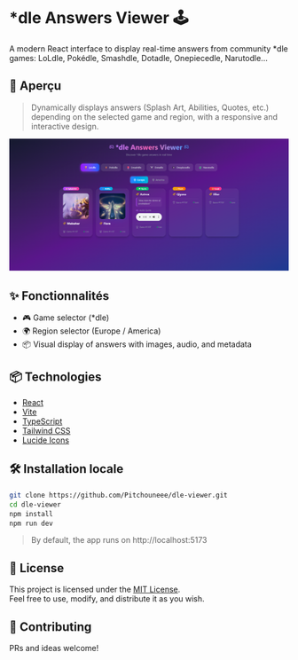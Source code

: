 # *dle Answers Viewer 🕹️

A modern React interface to display real-time answers from community *dle games: LoLdle, Pokédle, Smashdle, Dotadle, Onepiecedle, Narutodle...

## 🚀 Aperçu

> Dynamically displays answers (Splash Art, Abilities, Quotes, etc.) depending on the selected game and region, with a responsive and interactive design.

![preview](./screenshot.png)

## ✨ Fonctionnalités

- 🎮 Game selector (*dle)
- 🌍 Region selector (Europe / America)
- 📦 Visual display of answers with images, audio, and metadata

## 📦 Technologies

- [React](https://react.dev)
- [Vite](https://vitejs.dev)
- [TypeScript](https://www.typescriptlang.org/)
- [Tailwind CSS](https://tailwindcss.com)
- [Lucide Icons](https://lucide.dev/)

## 🛠️ Installation locale

```bash
git clone https://github.com/Pitchouneee/dle-viewer.git
cd dle-viewer
npm install
npm run dev
```

> By default, the app runs on http://localhost:5173

## 📜 License

This project is licensed under the [MIT License](./LICENSE).  
Feel free to use, modify, and distribute it as you wish.

## 🙌 Contributing

PRs and ideas welcome!
